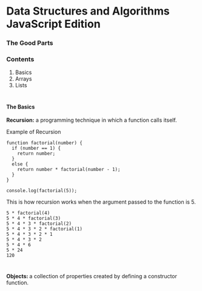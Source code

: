 # Data Structures and Algorithms JavaScript Edition

### The Good Parts


### Contents

1. Basics
2. Arrays
3. Lists

#  

#### The Basics


<b>Recursion:</b> a programming technique in which a function calls itself.

Example of Recursion

```
function factorial(number) {
  if (number == 1) {
    return number;
  }
  else {
    return number * factorial(number - 1);
  }
}

console.log(factorial(5));
```

This is how recursion works when the argument passed to the function is 5.

```
5 * factorial(4)
5 * 4 * factorial(3)
5 * 4 * 3 * factorial(2)
5 * 4 * 3 * 2 * factorial(1)
5 * 4 * 3 * 2 * 1
5 * 4 * 3 * 2
5 * 4 * 6
5 * 24
120
```
#  

<b>Objects: </b>a collection of properties created by defining a constructor function.
